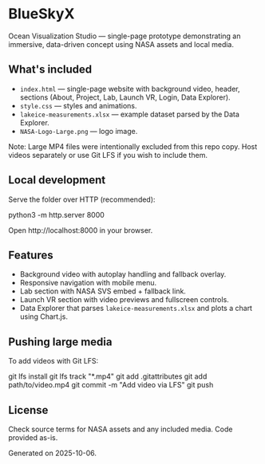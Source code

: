 # BlueSkyX

Ocean Visualization Studio — single-page prototype demonstrating an immersive, data-driven concept using NASA assets and local media.

## What's included
- `index.html` — single-page website with background video, header, sections (About, Project, Lab, Launch VR, Login, Data Explorer).
- `style.css` — styles and animations.
- `lakeice-measurements.xlsx` — example dataset parsed by the Data Explorer.
- `NASA-Logo-Large.png` — logo image.

Note: Large MP4 files were intentionally excluded from this repo copy. Host videos separately or use Git LFS if you wish to include them.

## Local development
Serve the folder over HTTP (recommended):

  python3 -m http.server 8000

Open http://localhost:8000 in your browser.

## Features
- Background video with autoplay handling and fallback overlay.
- Responsive navigation with mobile menu.
- Lab section with NASA SVS embed + fallback link.
- Launch VR section with video previews and fullscreen controls.
- Data Explorer that parses `lakeice-measurements.xlsx` and plots a chart using Chart.js.

## Pushing large media
To add videos with Git LFS:

  git lfs install
  git lfs track "*.mp4"
  git add .gitattributes
  git add path/to/video.mp4
  git commit -m "Add video via LFS"
  git push

## License
Check source terms for NASA assets and any included media. Code provided as-is.

Generated on 2025-10-06.
